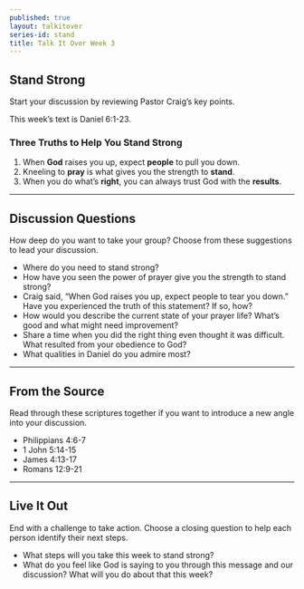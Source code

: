 ```yaml
---
published: true
layout: talkitover
series-id: stand
title: Talk It Over Week 3
---
```


## Stand Strong
<p class="lead">Start your discussion by reviewing Pastor Craig’s key points.</p>

This week’s text is Daniel 6:1-23.
 
### Three Truths to Help You Stand Strong
 
1. When **God** raises you up, expect **people** to pull you down.
2. Kneeling to **pray** is what gives you the strength to **stand**.
3. When you do what’s **right**, you can always trust God with the **results**.

* * *

## Discussion Questions
<p class="lead">How deep do you want to take your group? Choose from these suggestions to lead your discussion.</p>

* Where do you need to stand strong?
* How have you seen the power of prayer give you the strength to stand strong?
* Craig said, “When God raises you up, expect people to tear you down.” Have you experienced the truth of this statement? If so, how?
* How would you describe the current state of your prayer life? What’s good and what might need improvement?
* Share a time when you did the right thing even thought it was difficult. What resulted from your obedience to God?
* What qualities in Daniel do you admire most?

* * *

## From the Source
<p class="lead">Read through these scriptures together if you want to introduce a new angle into your discussion.</p>

* Philippians 4:6-7
* 1 John 5:14-15
* James 4:13-17
* Romans 12:9-21

* * *

## Live It Out
<p class="lead">End with a challenge to take action. Choose a closing question to help each person identify their next steps.</p>

* What steps will you take this week to stand strong?
* What do you feel like God is saying to you through this message and our discussion? What will you do about that this week?
